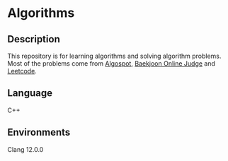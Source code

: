 Algorithms
==========================
## Description
This repository is for learning algorithms and solving algorithm problems. Most of the problems come from [Algospot](https://www.algospot.com/), [Baekjoon Online Judge](https://www.acmicpc.net/) and [Leetcode](https://leetcode.com/).

## Language
C++

## Environments
Clang 12.0.0
